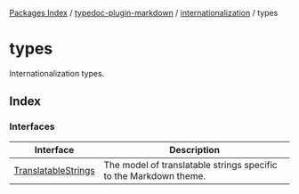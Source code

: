 [Packages Index](../../../../README.md) / [typedoc-plugin-markdown](../../../README.md) / [internationalization](../../README.md) / types

# types

Internationalization types.

## Index

### Interfaces

| Interface                                                | Description                                                       |
| -------------------------------------------------------- | ----------------------------------------------------------------- |
| [TranslatableStrings](interfaces/TranslatableStrings.md) | The model of translatable strings specific to the Markdown theme. |
